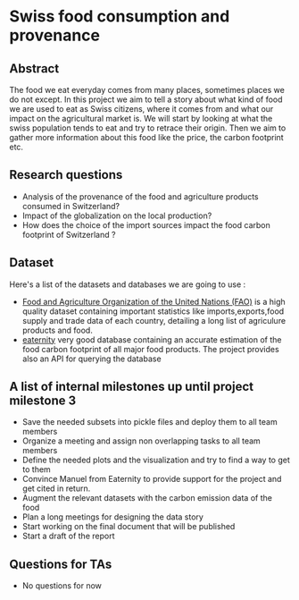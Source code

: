 # Swiss food consumption and provenance

## Abstract
The food we eat everyday comes from many places, sometimes places we do not except. In this project we aim to tell a story about what kind of food we are used to eat as Swiss citizens, where it comes from and what our impact on the agricultural market is. We will start by looking at what the swiss population tends to eat and try to retrace their origin. Then we aim to gather more information about this food like the price, the carbon footprint etc.

## Research questions
- Analysis of the provenance of the food and agriculture products consumed in Switzerland? 
- Impact of the globalization on the local production? 
- How does the choice of the import sources impact the food carbon footprint of Switzerland ?  

## Dataset
Here's a list of the datasets and databases we are going to use :

- [Food and Agriculture Organization of the United Nations (FAO)](https://www.kaggle.com/unitednations/global-food-agriculture-statistics)
is a high quality dataset containing important statistics like imports,exports,food supply and trade data of each country, detailing a long list of agriculure products and food. 
- [eaternity](https://eaternity.org/foodprint/database) very good database containing an accurate estimation of the food carbon footprint of all major food products. The project provides also an API for querying the database

## A list of internal milestones up until project milestone 3
- Save the needed subsets into pickle files and deploy them to all team members
- Organize a meeting and assign non overlapping tasks to all team members
- Define the needed plots and the visualization and try to find a way to get to them 
- Convince Manuel from Eaternity to provide support for the project and get cited in return.  
- Augment the relevant datasets with the carbon emission data of the food 
- Plan a long meetings for designing the data story
- Start working on the final document that will be published 
- Start a draft of the report 

## Questions for TAs
- No questions for now 
